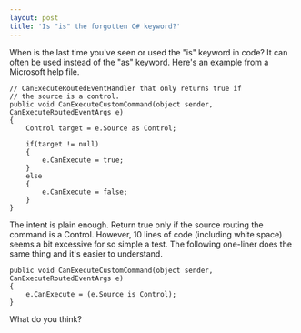 ```yaml
---
layout: post  
title: 'Is "is" the forgotten C# keyword?'
---
```

When is the last time you've seen or used the "is" keyword in code? It can often be used instead of the "as" keyword. Here's an example from a Microsoft help file.
    
    // CanExecuteRoutedEventHandler that only returns true if
    // the source is a control.
    public void CanExecuteCustomCommand(object sender, CanExecuteRoutedEventArgs e)
    {
        Control target = e.Source as Control;
    
        if(target != null)
        {
            e.CanExecute = true;
        }
        else
        {
            e.CanExecute = false;
        }
    }

The intent is plain enough. Return true only if the source routing the command is a Control. However, 10 lines of code (including white space) seems a bit excessive for so simple a test. The following one-liner does the same thing and it's easier to understand.
    
    public void CanExecuteCustomCommand(object sender, CanExecuteRoutedEventArgs e)
    {
        e.CanExecute = (e.Source is Control);
    }

What do you think?
